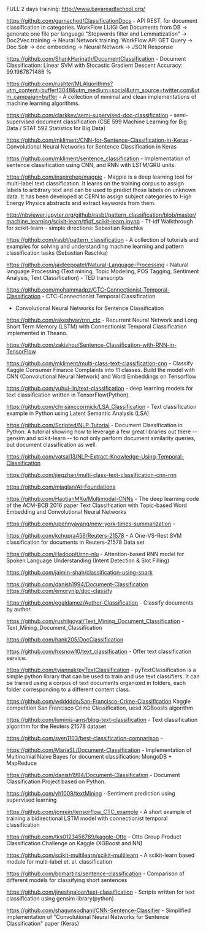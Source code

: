 
FULL 2 days training:
http://www.bayareadlschool.org/


https://github.com/garnachod/ClassificationDocs - API REST, for document classification in categories. WorkFlow LUIGI Get Documents from DB -> generate one file per language "Stopwords filter and Lemmatization" -> Doc2Vec training -> Neural Network training. WorkFlow API GET Query -> Doc Solr -> doc embedding -> Neural Network -> JSON Response


https://github.com/ShankHarinath/DocumentClassification - Document Classification: Linear SVM with Stocastic Gradient Descent Accuracy: 99.1967871486 %

https://github.com/rushter/MLAlgorithms?utm_content=bufferf3048&utm_medium=social&utm_source=twitter.com&utm_campaign=buffer - A collection of minimal and clean implementations of machine learning algorithms.

https://github.com/clarkkev/semi-supervised-doc-classification -  semi-supervised document classification (CSE 599 Machine Learning for Big Data / STAT 592 Statistics for Big Data)

https://github.com/mkliment/CNN-for-Sentence-Classification-in-Keras - Convolutional Neural Networks for Sentence Classification in Keras 

https://github.com/mkliment/sentence_classification - Implementation of sentence classification using CNN, and RNN with LSTM/GRU units.

https://github.com/inspirehep/magpie - Magpie is a deep learning tool for multi-label text classification. It learns on the training corpus to assign labels to arbitrary text and can be used to predict those labels on unknown data. It has been developed at CERN to assign subject categories to High Energy Physics abstracts and extract keywords from them.

http://nbviewer.jupyter.org/github/rasbt/pattern_classification/blob/master/machine_learning/scikit-learn/tfidf_scikit-learn.ipynb - Tf-idf Walkthrough for scikit-learn - simple directions: Sebastian Raschka

https://github.com/rasbt/pattern_classification - A collection of tutorials and examples for solving and understanding machine learning and pattern classification tasks (Sebastian Raschka)


https://github.com/jaideeppatel/Natural-Language-Processing - Natural language Processing (Text mining, Topic Modeling, POS Tagging, Sentiment Analysis, Text Classification) - TED transcripts

https://github.com/mohammadpz/CTC-Connectionist-Temporal-Classification - CTC-Connectionist Temporal Classification

 - Convolutional Neural Networks for Sentence Classification

https://github.com/rakeshvar/rnn_ctc - Recurrent Neural Network and Long Short Term Memory (LSTM) with Connectionist Temporal Classification implemented in Theano. 

https://github.com/zakizhou/Sentence-Classification-with-RNN-in-TensorFlow

https://github.com/mkliment/multi-class-text-classification-cnn - Classify Kaggle Consumer Finance Complaints into 11 classes. Build the model with CNN (Convolutional Neural Network) and Word Embeddings on Tensorflow

https://github.com/yuhui-lin/text-classification - deep learning models for text classification written in TensorFlow(Python).

https://github.com/chrisjmccormick/LSA_Classification - Text classification example in Python using Latent Semantic Analysis (LSA)

https://github.com/Scripted/NLP-Tutorial - Document Classification in Python: A tutorial showing how to leverage a few great libraries out there -- gensim and scikit-learn -- to not only perform document similarity queries, but document classification as well.

https://github.com/vatsal13/NLP-Extract-Knowledge-Using-Temporal-Classification

https://github.com/jiegzhan/multi-class-text-classification-cnn-rnn

https://github.com/mjaglan/AI-Foundations

https://github.com/HaotianMXu/Multimodal-CNNs - The deep learning code of the ACM-BCB 2016 paper Text Classification with Topic-based Word Embedding and Convolutional Neural Networks

https://github.com/upennyayang/new-york-times-summarization - 

https://github.com/kchopra456/Reuters-21578 - A One-VS-Rest SVM classification for documents in Reuters-21578 Data set

https://github.com/HadoopIt/rnn-nlu - Attention-based RNN model for Spoken Language Understanding (Intent Detection & Slot Filling)

https://github.com/jaimin-shah/classification-using-spark

https://github.com/danish1994/Document-Classification
https://github.com/emorynlp/doc-classify

https://github.com/egaldamez/Author-Classification - Classify documents by author.

https://github.com/rushilgoyal/Text_Mining_Document_Classification - Text_Mining_Document_Classification

https://github.com/hank205/DocClassification

https://github.com/hxsnow10/text_classification - Offer text classification service.

https://github.com/tyiannak/pyTextClassification - pyTextClassification is a simple python library that can be used to train and use text classifiers. It can be trained using a corpus of text documents organized in folders, each folder corresponding to a different content class.


https://github.com/wddddds/San-Francisco-Crime-Classification Kaggle competition San Francisco Crime Classification, uesd XGBoosts algorithm

https://github.com/luminis-ams/blog-text-classification - Text classification algorithm for the Reuters 21578 dataset


https://github.com/sven1103/best-classification-comparison - 

https://github.com/MariaSL/Document-Classification - Implementation of Multinomial Naive Bayes for document classification: MongoDB + MapReduce


https://github.com/danish1994/Document-Classification - Document Classification Project based on Python.

https://github.com/yh1008/textMining - Sentiment prediction using supervised learning

https://github.com/jonrein/tensorflow_CTC_example - A short example of training a bidirectional LSTM model with connectionist temporal classification

https://github.com/tks0123456789/kaggle-Otto - Otto Group Product Classification Challenge on Kaggle (XGBoost and NN)

https://github.com/scikit-multilearn/scikit-multilearn - A scikit-learn based module for multi-label et. al. classification

https://github.com/bgmartins/sentence-classification - Comparison of different models for classifying short sentences

https://github.com/jineshpaloor/text-classification - Scripts written for text classification using gensim library(python)

https://github.com/shagunsodhani/CNN-Sentence-Classifier - Simplified implementation of "Convolutional Neural Networks for Sentence Classification" paper (Keras)

